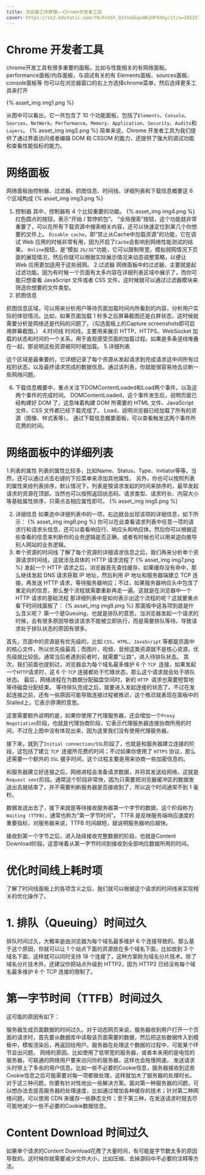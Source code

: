 ```yaml
---
title: 浏览器工作原理——Chrome开发者工具
cover: https://ss2.bdstatic.com/70cFvnSh_Q1YnxGkpoWK1HF6hhy/it/u=1853239103,576259371&fm=26&gp=0.jpg
---
```

# Chrome 开发者工具
chrome开发工具有很多重要的面板，比如与性能相关的有网络面板。performance面板/内存面板，与调试有关的有 Elements面板、sources面板、console面板等
你可以在浏览器窗口的右上方选择chrome菜单，然后选择更多工具来打开

{% asset_img img1.png %}


从图中可以看出，它一共包含了 10 个功能面板，包括了`Elements`、`Console`、`Sources`、`NetWork`、`Performance`、`Memory`、`Application`、`Security`、`Audits`和`Layers`。
{% asset_img img2.png %}
简单来说，Chrome 开发者工具为我们提供了通过界面访问或者编辑 DOM 和 CSSOM 的能力，还提供了强大的调试功能和查看性能指标的能力。
# 网络面板
网络面板由控制器、过滤器、抓图信息、时间线、详细列表和下载信息概要这 6 个区域构成
{% asset_img img3.png %}
1. 控制器    其中，控制器有 4 个比较重要的功能。
  {% asset_img img4.png %}
红色圆点的按钮，表示“开始 / 暂停抓包”。
“全局搜索”按钮，这个功能就非常重要了，可以在所有下载资源中搜索相关内容，还可以快速定位到某几个你想要的文件上。
`Disable cache`，即“禁止从Cache中加载资源”的功能，它在调试 Web 应用的时候非常有用，因为开启了`Cache`会影响到网络性能测试的结果。
`Online`按钮，是“模拟 `2G/3G”`功能，它可以限制带宽，模拟弱网情况下页面的展现情况，然后你就可以根据实际展示情况来动态调整策略，以便让 Web 应用更加适用于这些弱网。
2.过滤器
网络面板中的过滤器，主要就是起过滤功能。因为有时候一个页面有太多内容在详细列表区域中展示了，而你可能只想查看 JavaScript 文件或者 CSS 文件，这时候就可以通过过滤器模块来筛选你想要的文件类型。
3. 抓图信息

抓图信息区域，可以用来分析用户等待页面加载时间内所看到的内容，分析用户实际的体验情况。比如，如果页面加载 1 秒多之后屏幕截图还是白屏状态，这时候就需要分析是网络还是代码的问题了。（勾选面板上的Capture screenshots即可启用屏幕截图。）
4.时间线
时间线，主要用来展示 HTTP、HTTPS、WebSocket 加载的状态和时间的一个关系，用于直观感受页面的加载过程。如果是多条竖线堆叠在一起，那说明这些资源被同时被加载。
5.详细列表

这个区域是最重要的，它详细记录了每个资源从发起请求到完成请求这中间所有过程的状态，以及最终请求完成的数据信息。通过该列表，你就能很容易地去诊断一些网络问题。

6. 下载信息概要中，重点关注下DOMContentLoaded和Load两个事件，以及这两个事件的完成时间。
DOMContentLoaded，这个事件发生后，说明页面已经构建好 DOM 了，这意味着构建 DOM 所需要的 HTML 文件、JavaScript 文件、CSS 文件都已经下载完成了。
Load，说明浏览器已经加载了所有的资源（图像、样式表等）。
通过下载信息概要面板，可以查看触发这两个事件所花费的时间。

# 网络面板中的详细列表
1.列表的属性
列表的属性比较多，比如Name、Status、Type、Initiator等等。当然，还可以通过点击右键的下拉菜单来添加其他属性。
另外，你也可以按照列表的属性来给列表排序，默认情况下，列表是按请求发起的时间来排序的，最早发起请求的资源在顶部。当然也可以按照返回状态码、请求类型、请求时长、内容大小等基础属性排序，只需点击相应属性即可。
{% asset_img img5.png %}

2. 详细信息
 如果选中详细列表中的一项，右边就会出现该项的详细信息，如下所示：
 {% asset_img img6.png %}
 你可以在此查看请求列表中任意一项的请求行和请求头信息，还可以查看响应行、响应头和响应体。然后你可以根据这些查看的信息来判断你的业务逻辑是否正确，或者有时候也可以用来逆向推导别人网站的业务逻辑。
3. 单个资源的时间线
 了解了每个资源的详细请求信息之后，我们再来分析单个资源请求时间线，这就涉及具体的 HTTP 请求流程了
  {% asset_img img7.png %}
  发起一个 HTTP 请求之后，浏览器首先查找缓存，如果缓存没有命中，那么继续发起 DNS 请求获取 IP 地址，然后利用 IP 地址和服务器端建立 TCP 连接，再发送 HTTP 请求，等待服务器响应；不过，如果服务器响应头中包含了重定向的信息，那么整个流程就需要重新再走一遍。这就是在浏览器中一个 HTTP 请求的基础流程
  那详细列表中是如何表示出这个流程的呢？这就要重点看下时间线面板了：
    {% asset_img img8.png %}
    那面板中这各项到底是什么含义呢？
    第一个是Queuing，也就是排队的意思，当浏览器发起一个请求的时候，会有很多原因导致该请求不能被立即执行，而是需要排队等待。导致请求处于排队状态的原因有很多。

首先，页面中的资源是有优先级的，比如 `CSS`、`HTML`、`JavaScript` 等都是页面中的核心文件，所以优先级最高；而图片、视频、音频这类资源就不是核心资源，优先级就比较低。通常当后者遇到前者时，就需要“让路”，进入待排队状态。
其次，我们前面也提到过，浏览器会为每个域名最多维护 6 个 `TCP `连接，如果发起一个` HTTP `请求时，这 6 个 `TCP` 连接都处于忙碌状态，那么这个请求就会处于排队状态。
最后，网络进程在为数据分配磁盘空间时，新的 `HTTP `请求也需要短暂地等待磁盘分配结束。
等待排队完成之后，就要进入发起连接的状态了。不过在发起连接之前，还有一些原因可能导致连接过程被推迟，这个推迟就表现在面板中的Stalled上，它表示停滞的意思。

这里需要额外说明的是，如果你使用了代理服务器，还会增加一个`Proxy Negotiation`阶段，也就是代理协商阶段，它表示代理服务器连接协商所用的时间，不过在上图中没有体现出来，因为这里我们没有使用代理服务器。

接下来，就到了`Initial connection/SSL`阶段了，也就是和服务器建立连接的阶段，这包括了建立 `TCP `连接所花费的时间；不过如果你使用了 `HTTPS` 协议，那么还需要一个额外的 `SSL` 握手时间，这个过程主要是用来协商一些加密信息的。

和服务器建立好连接之后，网络进程会准备请求数据，并将其发送给网络，这就是`Request sent`阶段。通常这个阶段非常快，因为只需要把浏览器缓冲区的数据发送出去就结束了，并不需要判断服务器是否接收到了，所以这个时间通常不到 1 毫秒。

数据发送出去了，接下来就是等待接收服务器第一个字节的数据，这个阶段称为`Waiting (TTFB)`，通常也称为“第一字节时间”。 TTFB 是反映服务端响应速度的重要指标，对服务器来说，TTFB 时间越短，就说明服务器响应越快。

接收到第一个字节之后，进入陆续接收完整数据的阶段，也就是Content Download阶段，这意味着从第一字节时间到接收到全部响应数据所用的时间。
# 优化时间线上耗时项
了解了时间线面板上的各项含义之后，我们就可以根据这个请求的时间线来实现相关的优化操作了。
# 1. 排队（Queuing）时间过久
排队时间过久，大概率是由浏览器为每个域名最多维护 6 个连接导致的。那么基于这个原因，你就可以让 1 个站点下面的资源放在多个域名下面，比如放到 3 个域名下面，这样就可以同时支持 18 个连接了，这种方案称为域名分片技术。除了域名分片技术外，还建议你把站点升级到 HTTP2，因为 HTTP2 已经没有每个域名最多维护 6 个 TCP 连接的限制了。
#  第一字节时间（TTFB）时间过久
这可能的原因有如下：

服务器生成页面数据的时间过久。对于动态网页来说，服务器收到用户打开一个页面的请求时，首先要从数据库中读取该页面需要的数据，然后把这些数据传入到模板中，模板渲染后，再返回给用户。服务器在处理这个数据的过程中，可能某个环节会出问题。
网络的原因。比如使用了低带宽的服务器，或者本来用的是电信的服务器，可联通的网络用户要来访问你的服务器，这样也会拖慢网速。
发送请求头时带上了多余的用户信息。比如一些不必要的Cookie信息，服务器接收到这些Cookie信息之后可能需要对每一项都做处理，这样就加大了服务器的处理时长。
对于这三种问题，你要有针对性地出一些解决方案。面对第一种服务器的问题，可以想办法去提高服务器的处理速度，比如通过增加各种缓存的技术；针对第二种网络问题，可以使用 CDN 来缓存一些静态文件；至于第三种，在发送请求时就去尽可能地减少一些不必要的Cookie数据信息。

# Content Download 时间过久
如果单个请求的Content Download花费了大量时间，有可能是字节数太多的原因导致的。这时候你就需要减少文件大小，比如压缩、去掉源码中不必要的注释等方法。